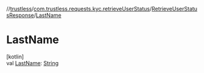 //[trustless](../../../index.md)/[com.trustless.requests.kyc.retrieveUserStatus](../index.md)/[RetrieveUserStatusResponse](index.md)/[LastName](-last-name.md)

# LastName

[kotlin]\
val [LastName](-last-name.md): [String](https://kotlinlang.org/api/latest/jvm/stdlib/kotlin/-string/index.html)
